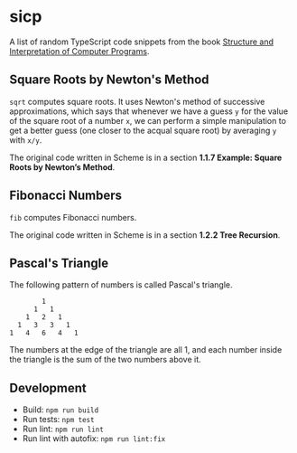 # sicp

A list of random TypeScript code snippets from the book [Structure and Interpretation of Computer Programs](https://sarabander.github.io/sicp/html/index.xhtml).

## Square Roots by Newton's Method

`sqrt` computes square roots. It uses Newton's method of successive approximations, which says that whenever we have a guess `y` for the value of the square root of a number `x`, we can perform a simple manipulation to get a better guess (one closer to the acqual square root) by averaging `y` with `x/y`. 

The original code written in Scheme is in a section **1.1.7 Example: Square Roots by Newton’s Method**.

## Fibonacci Numbers

`fib` computes Fibonacci numbers.

The original code written in Scheme is in a section **1.2.2 Tree Recursion**.

## Pascal's Triangle

The following pattern of numbers is called Pascal's triangle.

```
        1
      1   1
    1   2   1
  1   3   3   1
1   4   6   4   1
```

The numbers at the edge of the triangle are all 1, and each number inside the triangle is the sum of the two numbers above it.

## Development

- Build: `npm run build`
- Run tests: `npm test`
- Run lint: `npm run lint`
- Run lint with autofix: `npm run lint:fix`
